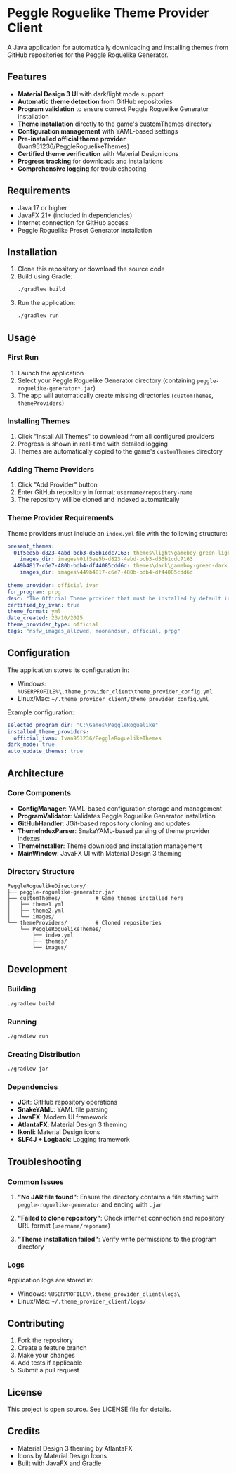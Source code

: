 # Peggle Roguelike Theme Provider Client

A Java application for automatically downloading and installing themes from GitHub repositories for the Peggle Roguelike Generator.

## Features

- **Material Design 3 UI** with dark/light mode support
- **Automatic theme detection** from GitHub repositories 
- **Program validation** to ensure correct Peggle Roguelike Generator installation
- **Theme installation** directly to the game's customThemes directory
- **Configuration management** with YAML-based settings
- **Pre-installed official theme provider** (Ivan951236/PeggleRoguelikeThemes)
- **Certified theme verification** with Material Design icons
- **Progress tracking** for downloads and installations
- **Comprehensive logging** for troubleshooting

## Requirements

- Java 17 or higher
- JavaFX 21+ (included in dependencies)
- Internet connection for GitHub access
- Peggle Roguelike Preset Generator installation

## Installation

1. Clone this repository or download the source code
2. Build using Gradle:
   ```bash
   ./gradlew build
   ```
3. Run the application:
   ```bash
   ./gradlew run
   ```

## Usage

### First Run
1. Launch the application
2. Select your Peggle Roguelike Generator directory (containing `peggle-roguelike-generator*.jar`)
3. The app will automatically create missing directories (`customThemes`, `themeProviders`)

### Installing Themes
1. Click "Install All Themes" to download from all configured providers
2. Progress is shown in real-time with detailed logging
3. Themes are automatically copied to the game's `customThemes` directory

### Adding Theme Providers
1. Click "Add Provider" button
2. Enter GitHub repository in format: `username/repository-name`
3. The repository will be cloned and indexed automatically

### Theme Provider Requirements

Theme providers must include an `index.yml` file with the following structure:

```yaml
present_themes:
  01f5ee5b-d823-4abd-bcb3-d56b1cdc7163: themes\light\gameboy-green-light.yml
    images_dir: images\01f5ee5b-d823-4abd-bcb3-d56b1cdc7163
  449b4817-c6e7-480b-bdb4-df44085cdd6d: themes\dark\gameboy-green-dark.yml
    images_dir: images\449b4817-c6e7-480b-bdb4-df44085cdd6d
 
theme_provider: official_ivan
for_program: prpg
desc: "The Official Theme provider that must be installed by default in clients"
certified_by_ivan: true
theme_format: yml
date_created: 23/10/2025
theme_provider_type: official
tags: "nsfw_images_allowed, moonandsun, official, prpg"
```

## Configuration

The application stores its configuration in:
- Windows: `%USERPROFILE%\.theme_provider_client\theme_provider_config.yml`
- Linux/Mac: `~/.theme_provider_client/theme_provider_config.yml`

Example configuration:
```yaml
selected_program_dir: "C:\Games\PeggleRoguelike"
installed_theme_providers:
  official_ivan: Ivan951236/PeggleRoguelikeThemes
dark_mode: true
auto_update_themes: true
```

## Architecture

### Core Components

- **ConfigManager**: YAML-based configuration storage and management
- **ProgramValidator**: Validates Peggle Roguelike Generator installation
- **GitHubHandler**: JGit-based repository cloning and updates
- **ThemeIndexParser**: SnakeYAML-based parsing of theme provider indexes
- **ThemeInstaller**: Theme download and installation management
- **MainWindow**: JavaFX UI with Material Design 3 theming

### Directory Structure

```
PeggleRoguelikeDirectory/
├── peggle-roguelike-generator.jar
├── customThemes/           # Game themes installed here
│   ├── theme1.yml
│   ├── theme2.yml
│   └── images/
└── themeProviders/         # Cloned repositories
    └── PeggleRoguelikeThemes/
        ├── index.yml
        ├── themes/
        └── images/
```

## Development

### Building
```bash
./gradlew build
```

### Running
```bash
./gradlew run
```

### Creating Distribution
```bash
./gradlew jar
```

### Dependencies
- **JGit**: GitHub repository operations
- **SnakeYAML**: YAML file parsing
- **JavaFX**: Modern UI framework
- **AtlantaFX**: Material Design 3 theming
- **Ikonli**: Material Design icons
- **SLF4J + Logback**: Logging framework

## Troubleshooting

### Common Issues

1. **"No JAR file found"**: Ensure the directory contains a file starting with `peggle-roguelike-generator` and ending with `.jar`

2. **"Failed to clone repository"**: Check internet connection and repository URL format (`username/reponame`)

3. **"Theme installation failed"**: Verify write permissions to the program directory

### Logs
Application logs are stored in:
- Windows: `%USERPROFILE%\.theme_provider_client\logs\`
- Linux/Mac: `~/.theme_provider_client/logs/`

## Contributing

1. Fork the repository
2. Create a feature branch
3. Make your changes
4. Add tests if applicable
5. Submit a pull request

## License

This project is open source. See LICENSE file for details.

## Credits

- Material Design 3 theming by AtlantaFX
- Icons by Material Design Icons
- Built with JavaFX and Gradle
